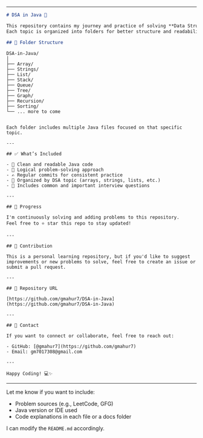 
---

```markdown
# DSA in Java 🚀

This repository contains my journey and practice of solving **Data Structures and Algorithms (DSA)** problems using **Java**.  
Each topic is organized into folders for better structure and readability.

## 📂 Folder Structure

```

    DSA-in-Java/
    │
    ├── Array/
    ├── Strings/
    ├── List/
    ├── Stack/
    ├── Queue/
    ├── Tree/
    ├── Graph/
    ├── Recursion/
    ├── Sorting/
    └── ... more to come

```

Each folder includes multiple Java files focused on that specific topic.

---

## ✅ What’s Included

- 📌 Clean and readable Java code
- 🧠 Logical problem-solving approach
- ✍️ Regular commits for consistent practice
- 📁 Organized by DSA topic (arrays, strings, lists, etc.)
- 🧪 Includes common and important interview questions

---

## 📅 Progress

I'm continuously solving and adding problems to this repository.  
Feel free to ⭐ star this repo to stay updated!

---

## 🤝 Contribution

This is a personal learning repository, but if you'd like to suggest improvements or new problems to solve, feel free to create an issue or submit a pull request.

---

## 🔗 Repository URL

[https://github.com/gmahur7/DSA-in-Java](https://github.com/gmahur7/DSA-in-Java)

---

## 📧 Contact

If you want to connect or collaborate, feel free to reach out:

- GitHub: [@gmahur7](https://github.com/gmahur7)
- Email: gm7017308@gmail.com

---

Happy Coding! 💻✨
```

---

Let me know if you want to include:

* Problem sources (e.g., LeetCode, GFG)
* Java version or IDE used
* Code explanations in each file or a docs folder

I can modify the `README.md` accordingly.
